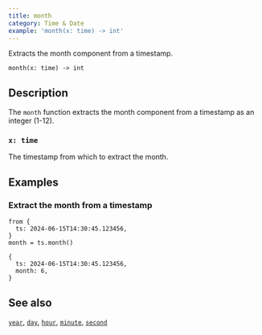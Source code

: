 ```yaml
---
title: month
category: Time & Date
example: 'month(x: time) -> int'
---
```



Extracts the month component from a timestamp.

```tql
month(x: time) -> int
```

## Description

The `month` function extracts the month component from a timestamp as an integer
(1-12).

### `x: time`

The timestamp from which to extract the month.

## Examples

### Extract the month from a timestamp

```tql
from {
  ts: 2024-06-15T14:30:45.123456,
}
month = ts.month()
```

```tql
{
  ts: 2024-06-15T14:30:45.123456,
  month: 6,
}
```

## See also

[`year`](/reference/functions/year),
[`day`](/reference/functions/day),
[`hour`](/reference/functions/hour),
[`minute`](/reference/functions/minute),
[`second`](/reference/functions/second)
